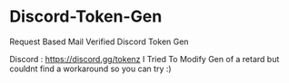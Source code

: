 # Discord-Token-Gen
Request Based Mail Verified Discord Token Gen

Discord : https://discord.gg/tokenz
I Tried To Modify Gen of a retard but couldnt find a workaround so you can try :)
